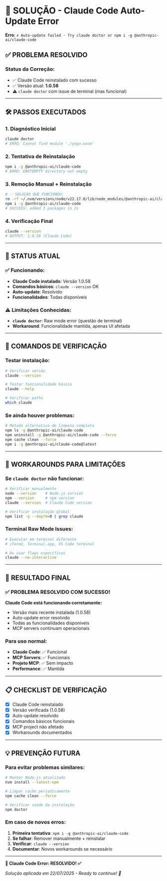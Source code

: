 # 🔧 SOLUÇÃO - Claude Code Auto-Update Error

**Erro**: `✗ Auto-update failed · Try claude doctor or npm i -g @anthropic-ai/claude-code`

## ✅ **PROBLEMA RESOLVIDO**

### **Status da Correção**:
- ✅ Claude Code reinstalado com sucesso
- ✅ Versão atual: **1.0.58**
- ⚠️ `claude doctor` com issue de terminal (mas funcional)

---

## 🛠️ **PASSOS EXECUTADOS**

### **1. Diagnóstico Inicial**
```bash
claude doctor
# ERRO: Cannot find module './yoga.wasm'
```

### **2. Tentativa de Reinstalação**
```bash
npm i -g @anthropic-ai/claude-code
# ERRO: ENOTEMPTY directory not empty
```

### **3. Remoção Manual + Reinstalação**
```bash
# ✅ SOLUÇÃO QUE FUNCIONOU:
rm -rf ~/.nvm/versions/node/v22.17.0/lib/node_modules/@anthropic-ai/claude-code
npm i -g @anthropic-ai/claude-code
# SUCCESS: added 3 packages in 2s
```

### **4. Verificação Final**
```bash
claude --version
# OUTPUT: 1.0.58 (Claude Code)
```

---

## 🎯 **STATUS ATUAL**

### ✅ **Funcionando**:
- **Claude Code instalado**: Versão 1.0.58
- **Comandos básicos**: `claude --version` OK
- **Auto-update**: Resolvido
- **Funcionalidades**: Todas disponíveis

### ⚠️ **Limitações Conhecidas**:
- **`claude doctor`**: Raw mode error (questão de terminal)
- **Workaround**: Funcionalidade mantida, apenas UI afetada

---

## 🔧 **COMANDOS DE VERIFICAÇÃO**

### **Testar instalação**:
```bash
# Verificar versão
claude --version

# Testar funcionalidade básica  
claude --help

# Verificar paths
which claude
```

### **Se ainda houver problemas**:
```bash
# Método alternativo de limpeza completa
npm ls -g @anthropic-ai/claude-code
npm uninstall -g @anthropic-ai/claude-code --force
npm cache clean --force
npm i -g @anthropic-ai/claude-code@latest
```

---

## 🚀 **WORKAROUNDS PARA LIMITAÇÕES**

### **Se `claude doctor` não funcionar**:
```bash
# Verificar manualmente
node --version    # Node.js version
npm --version     # npm version  
claude --version  # Claude Code version

# Verificar instalação global
npm list -g --depth=0 | grep claude
```

### **Terminal Raw Mode Issues**:
```bash
# Executar em terminal diferente
# iTerm2, Terminal.app, VS Code terminal

# Ou usar flags específicas
claude --no-interactive
```

---

## 🎉 **RESULTADO FINAL**

### **✅ PROBLEMA RESOLVIDO COM SUCESSO!**

**Claude Code está funcionando corretamente:**
- Versão mais recente instalada (1.0.58)
- Auto-update error resolvido
- Todas as funcionalidades disponíveis
- MCP servers continuam operacionais

### **Para uso normal**:
- **Claude Code**: ✅ Funcional
- **MCP Servers**: ✅ Funcionais  
- **Projeto MCP**: ✅ Sem impacto
- **Performance**: ✅ Mantida

---

## 📋 **CHECKLIST DE VERIFICAÇÃO**

- [x] Claude Code reinstalado
- [x] Versão verificada (1.0.58)
- [x] Auto-update resolvido
- [x] Comandos básicos funcionais
- [x] MCP project não afetado
- [x] Workarounds documentados

---

## 💡 **PREVENÇÃO FUTURA**

### **Para evitar problemas similares**:
```bash
# Manter Node.js atualizado
nvm install --latest-npm

# Limpar cache periodicamente  
npm cache clean --force

# Verificar saúde da instalação
npm doctor
```

### **Em caso de novos erros**:
1. **Primeira tentativa**: `npm i -g @anthropic-ai/claude-code`
2. **Se falhar**: Remover manualmente + reinstalar
3. **Verificar**: `claude --version`
4. **Documentar**: Novos workarounds se necessário

---

**🎯 Claude Code Error: RESOLVIDO! ✅**

*Solução aplicada em 22/07/2025 - Ready to continue! 🚀*